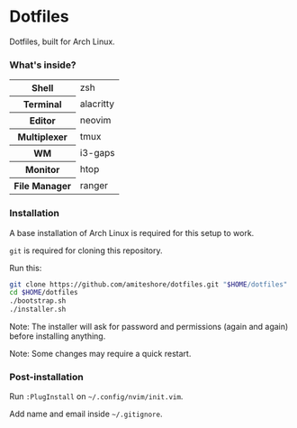 # Dotfiles

Dotfiles, built for Arch Linux.

### What's inside?

<table>
  <tr>
    <th>Shell</th>
    <td>zsh</td>
  </tr>
  <tr>
    <th>Terminal</th>
    <td>alacritty</td>
  </tr>
  <tr>
    <th>Editor</th>
    <td>neovim</td>
  </tr>
  <tr>
    <th>Multiplexer</th>
    <td>tmux</td>
  </tr>
  <tr>
    <th>WM</th>
    <td>i3-gaps</td>
  </tr>
  <tr>
    <th>Monitor</th>
    <td>htop</td>
  </tr>
  <tr>
    <th>File Manager</th>
    <td>ranger</td>
  </tr>
</table>

### Installation

A base installation of Arch Linux is required for this setup to work.

`git` is required for cloning this repository.

Run this:

```sh
git clone https://github.com/amiteshore/dotfiles.git "$HOME/dotfiles"
cd $HOME/dotfiles
./bootstrap.sh
./installer.sh
```

Note: The installer will ask for password and permissions (again and again) before installing anything.

Note: Some changes may require a quick restart.

### Post-installation

Run `:PlugInstall` on `~/.config/nvim/init.vim`.

Add name and email inside `~/.gitignore`.
